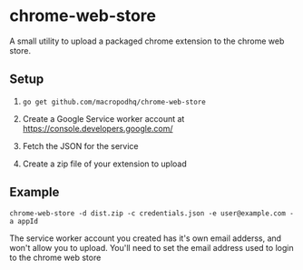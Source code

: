 # chrome-web-store

A small utility to upload a packaged chrome extension to the chrome web store.

## Setup

1. ````go get github.com/macropodhq/chrome-web-store````

1. Create a Google Service worker account at https://console.developers.google.com/

1. Fetch the JSON for the service

1. Create a zip file of your extension to upload

## Example

```
chrome-web-store -d dist.zip -c credentials.json -e user@example.com -a appId
```

The service worker account you created has it's own email adderss, and won't allow you to upload. You'll need to set the email address used to login to the chrome web store
